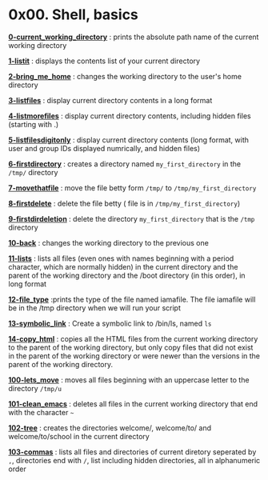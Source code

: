 # 0x00. Shell, basics

**[0-current_working_directory](0-current_working_directory)**  : prints the absolute path name of the current working directory

**[1-listit](1-listit)**  : displays the contents list of your current directory

**[2-bring_me_home](2-bring_me_home)**  : changes the working directory to the user's home directory

**[3-listfiles](3-listfiles)**  : display current directory contents in a long format

**[4-listmorefiles](4-listmorefiles)**  : display current directory contents, including hidden files (starting with .)

**[5-listfilesdigitonly](5-listfilesdigitonly)**  : display current directory contents (long format, with user and group IDs displayed numrically, and hidden files)

**[6-firstdirectory](6-firstdirectory)**  : creates a directory named  `my_first_directory`  in the  `/tmp/`  directory

**[7-movethatfile](7-movethatfile)**  : move the file betty form  `/tmp/`  to  `/tmp/my_first_directory`

**[8-firstdelete](8-firstdelete)**  : delete the file betty ( file is in  `/tmp/my_first_directory`)

**[9-firstdirdeletion](9-firstdirdeletion)**  : delete the directory  `my_first_directory`  that is the  `/tmp`  directory

**[10-back](10-back)**  : changes the working directory to the previous one

**[11-lists](11-lists)**  : lists all files (even ones with names beginning with a period character, which are normally hidden) in the current directory and the parent of the working directory and the /boot directory (in this order), in long format

**[12-file_type](12-file_type)**  :prints the type of the file named iamafile. The file iamafile will be in the /tmp directory when we will run your script

**[13-symbolic_link](13-symbolic_link)**  : Create a symbolic link to /bin/ls, named  `ls`

**[14-copy_html](14-copy_html)**  : copies all the HTML files from the current working directory to the parent of the working directory, but only copy files that did not exist in the parent of the working directory or were newer than the versions in the parent of the working directory.

**[100-lets_move](100-lets_move)**  : moves all files beginning with an uppercase letter to the directory  `/tmp/u`

**[101-clean_emacs](101-clean_emacs)**  : deletes all files in the current working directory that end with the character  `~`

**[102-tree](102-tree)**  : creates the directories welcome/, welcome/to/ and welcome/to/school in the current directory

**[103-commas](103-commas)**  : lists all files and directories of current diretory seperated by  `,`, directories end with  `/`, list including hidden directories, all in alphanumeric order
